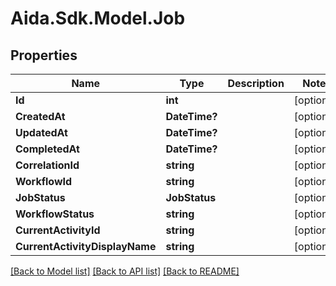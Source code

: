 # Aida.Sdk.Model.Job

## Properties

Name | Type | Description | Notes
------------ | ------------- | ------------- | -------------
**Id** | **int** |  | [optional] 
**CreatedAt** | **DateTime?** |  | [optional] 
**UpdatedAt** | **DateTime?** |  | [optional] 
**CompletedAt** | **DateTime?** |  | [optional] 
**CorrelationId** | **string** |  | [optional] 
**WorkflowId** | **string** |  | [optional] 
**JobStatus** | **JobStatus** |  | [optional] 
**WorkflowStatus** | **string** |  | [optional] 
**CurrentActivityId** | **string** |  | [optional] 
**CurrentActivityDisplayName** | **string** |  | [optional] 

[[Back to Model list]](../README.md#documentation-for-models) [[Back to API list]](../README.md#documentation-for-api-endpoints) [[Back to README]](../README.md)

